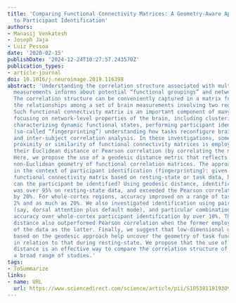 ```yaml
---
title: 'Comparing Functional Connectivity Matrices: A Geometry-Aware Approach Applied
  to Participant Identification'
authors:
- Manasij Venkatesh
- Joseph Jaja
- Luiz Pessoa
date: '2020-02-15'
publishDate: '2024-12-24T10:27:57.243570Z'
publication_types:
- article-journal
doi: 10.1016/j.neuroimage.2019.116398
abstract: 'Understanding the correlation structure associated with multiple brain
  measurements informs about potential “functional groupings” and network organization.
  The correlation structure can be conveniently captured in a matrix format that summarizes
  the relationships among a set of brain measurements involving two regions, for example.
  Such functional connectivity matrix is an important component of many types of investigation
  focusing on network-level properties of the brain, including clustering brain states,
  characterizing dynamic functional states, performing participant identification
  (so-called “fingerprinting”) understanding how tasks reconfigure brain networks,
  and inter-subject correlation analysis. In these investigations, some notion of
  proximity or similarity of functional connectivity matrices is employed, such as
  their Euclidean distance or Pearson correlation (by correlating the matrix entries).
  Here, we propose the use of a geodesic distance metric that reflects the underlying
  non-Euclidean geometry of functional correlation matrices. The approach is evaluated
  in the context of participant identification (fingerprinting): given a participant’s
  functional connectivity matrix based on resting-state or task data, how effectively
  can the participant be identified? Using geodesic distance, identification accuracy
  was over 95% on resting-state data, and exceeded the Pearson correlation approach
  by 20%. For whole-cortex regions, accuracy improved on a range of tasks by between
  2% and as much as 20%. We also investigated identification using pairs of subnetworks
  (say, dorsal attention plus default mode), and particular combinations improved
  accuracy over whole-cortex participant identification by over 10%. The geodesic
  distance also outperformed Pearson correlation when the former employed a fourth
  of the data as the latter. Finally, we suggest that low-dimensional distance visualizations
  based on the geodesic approach help uncover the geometry of task functional connectivity
  in relation to that during resting-state. We propose that the use of the geodesic
  distance is an effective way to compare the correlation structure of the brain across
  a broad range of studies.'
tags:
- ToSummarize
links:
- name: URL
  url: https://www.sciencedirect.com/science/article/pii/S1053811919309899
---
```


